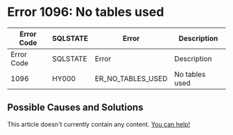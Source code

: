 
# Error 1096: No tables used


| Error Code | SQLSTATE | Error | Description |
| --- | --- | --- | --- |
| Error Code | SQLSTATE | Error | Description |
| 1096 | HY000 | ER_NO_TABLES_USED | No tables used |




## Possible Causes and Solutions


This article doesn't currently contain any content. [You can help!](/kb/en/writing-and-editing-knowledge-base-articles/)

